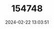 ---
title: "154748"
category: "Lophius vomerinus"
draft: false
date: 2024-02-22 13:03:51
languages:
  English: ["Devil Anglerfish", "Monk", "Cape Monk"]
  French: ["Baudroie Diable", "Baudroie du Cap"]
  Portuguese: ["Diabo comum"]
  Undetermined: ["Monnik"]
  Spanish; Castilian: ["Rape del Cabo", "Rape Diablo"]
  Danish: ["Vestafrikansk havtaske"]
  German: ["Westafrikanischer Anglerfisch"]
---